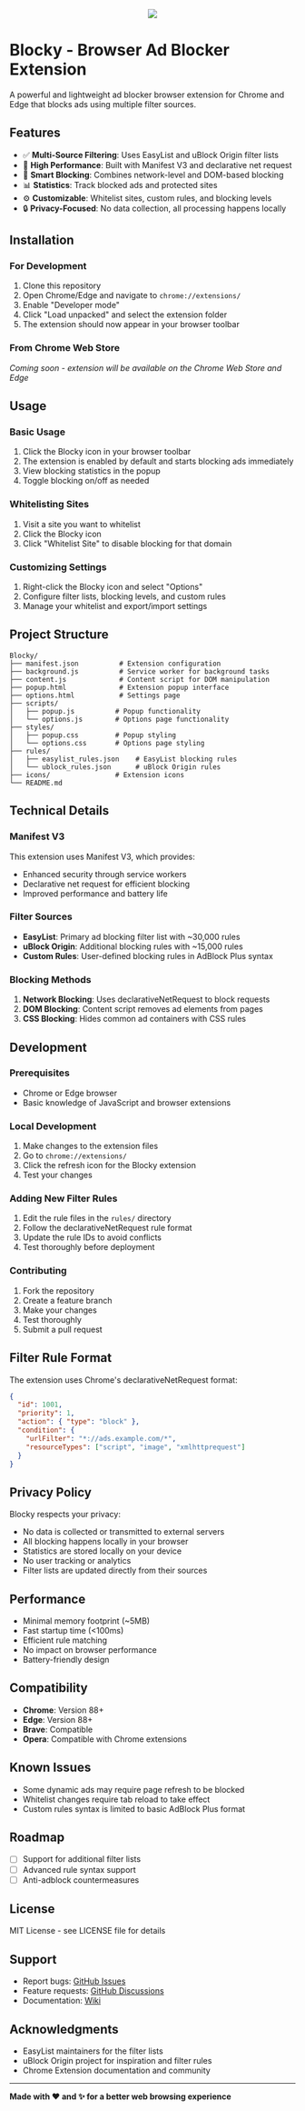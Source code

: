 <p align="center"><img src="/icons/icon128.png" /></p>

# Blocky - Browser Ad Blocker Extension

A powerful and lightweight ad blocker browser extension for Chrome and Edge that blocks ads using multiple filter sources.

## Features

- ✅ **Multi-Source Filtering**: Uses EasyList and uBlock Origin filter lists
- 🚀 **High Performance**: Built with Manifest V3 and declarative net request
- 🎯 **Smart Blocking**: Combines network-level and DOM-based blocking
- 📊 **Statistics**: Track blocked ads and protected sites
- ⚙️ **Customizable**: Whitelist sites, custom rules, and blocking levels
- 🔒 **Privacy-Focused**: No data collection, all processing happens locally

## Installation

### For Development
1. Clone this repository
2. Open Chrome/Edge and navigate to `chrome://extensions/`
3. Enable "Developer mode"
4. Click "Load unpacked" and select the extension folder
5. The extension should now appear in your browser toolbar

### From Chrome Web Store
*Coming soon - extension will be available on the Chrome Web Store and Edge*

## Usage

### Basic Usage
1. Click the Blocky icon in your browser toolbar
2. The extension is enabled by default and starts blocking ads immediately
3. View blocking statistics in the popup
4. Toggle blocking on/off as needed

### Whitelisting Sites
1. Visit a site you want to whitelist
2. Click the Blocky icon
3. Click "Whitelist Site" to disable blocking for that domain

### Customizing Settings
1. Right-click the Blocky icon and select "Options"
2. Configure filter lists, blocking levels, and custom rules
3. Manage your whitelist and export/import settings

## Project Structure

```
Blocky/
├── manifest.json          # Extension configuration
├── background.js          # Service worker for background tasks
├── content.js             # Content script for DOM manipulation
├── popup.html             # Extension popup interface
├── options.html           # Settings page
├── scripts/
│   ├── popup.js          # Popup functionality
│   └── options.js        # Options page functionality
├── styles/
│   ├── popup.css         # Popup styling
│   └── options.css       # Options page styling
├── rules/
│   ├── easylist_rules.json    # EasyList blocking rules
│   └── ublock_rules.json      # uBlock Origin rules
├── icons/                # Extension icons
└── README.md
```

## Technical Details

### Manifest V3
This extension uses Manifest V3, which provides:
- Enhanced security through service workers
- Declarative net request for efficient blocking
- Improved performance and battery life

### Filter Sources
- **EasyList**: Primary ad blocking filter list with ~30,000 rules
- **uBlock Origin**: Additional blocking rules with ~15,000 rules
- **Custom Rules**: User-defined blocking rules in AdBlock Plus syntax

### Blocking Methods
1. **Network Blocking**: Uses declarativeNetRequest to block requests
2. **DOM Blocking**: Content script removes ad elements from pages
3. **CSS Blocking**: Hides common ad containers with CSS rules

## Development

### Prerequisites
- Chrome or Edge browser
- Basic knowledge of JavaScript and browser extensions

### Local Development
1. Make changes to the extension files
2. Go to `chrome://extensions/`
3. Click the refresh icon for the Blocky extension
4. Test your changes

### Adding New Filter Rules
1. Edit the rule files in the `rules/` directory
2. Follow the declarativeNetRequest rule format
3. Update the rule IDs to avoid conflicts
4. Test thoroughly before deployment

### Contributing
1. Fork the repository
2. Create a feature branch
3. Make your changes
4. Test thoroughly
5. Submit a pull request

## Filter Rule Format

The extension uses Chrome's declarativeNetRequest format:

```json
{
  "id": 1001,
  "priority": 1,
  "action": { "type": "block" },
  "condition": {
    "urlFilter": "*://ads.example.com/*",
    "resourceTypes": ["script", "image", "xmlhttprequest"]
  }
}
```

## Privacy Policy

Blocky respects your privacy:
- No data is collected or transmitted to external servers
- All blocking happens locally in your browser
- Statistics are stored locally on your device
- No user tracking or analytics
- Filter lists are updated directly from their sources

## Performance

- Minimal memory footprint (~5MB)
- Fast startup time (<100ms)
- Efficient rule matching
- No impact on browser performance
- Battery-friendly design

## Compatibility

- **Chrome**: Version 88+
- **Edge**: Version 88+
- **Brave**: Compatible
- **Opera**: Compatible with Chrome extensions

## Known Issues

- Some dynamic ads may require page refresh to be blocked
- Whitelist changes require tab reload to take effect
- Custom rules syntax is limited to basic AdBlock Plus format

## Roadmap

- [ ] Support for additional filter lists
- [ ] Advanced rule syntax support
- [ ] Anti-adblock countermeasures

## License

MIT License - see LICENSE file for details

## Support

- Report bugs: [GitHub Issues](https://github.com/kasuken/blocky/issues)
- Feature requests: [GitHub Discussions](https://github.com/kasuken/blocky/discussions)
- Documentation: [Wiki](https://github.com/kasuken/blocky/wiki)

## Acknowledgments

- EasyList maintainers for the filter lists
- uBlock Origin project for inspiration and filter rules
- Chrome Extension documentation and community

---

**Made with ❤️ and ✨ for a better web browsing experience**
